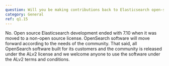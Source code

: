 ```yaml
---
question: Will you be making contributions back to Elasticsearch open-source?
category: General
ref: q1.15
---
```


No. Open source Elasticsearch development ended with 7.10 when it was moved to a non-open source license. OpenSearch software will move forward according to the needs of the community. That said, all OpenSearch software built for its customers and the community is released under the ALv2 license and we welcome anyone to use the software under the ALv2 terms and conditions.  